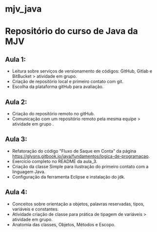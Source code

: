 # mjv_java
# Repositório do curso de Java da MJV
## Aula 1: 
- Leitura sobre serviços de versionamento de códigos: GitHub, Gitlab e BitBucket > atividade em grupo.
- Criação de repositório local e primeiro contato com git.
- Escolha da plataforma gitHub para avaliação.
## Aula 2:
- Criação do repositório remoto no gitHub.
- Comunicação com um repositório remoto pela mesma equipe > atividade em grupo .

## Aula 3:
- Refatoração do código "Fluxo de Saque em Conta" da página <https://glysns.gitbook.io/java/fundamentos/logica-de-programacao>.
- Exercício completo no README da aula_3.
- Criação da classe Simple para ilustração do primeiro contato com a linguagem Java.
- Configuração da ferramenta Eclipse e instalação do jdk.

## Aula 4:
- Conceitos sobre orientação a objetos, palavras reservadas, tipos, variáveis e constantes.
- Atividade criação de classe para prática de tipagem de variáveis > atividade em grupo.
- Anatomia das classes, Objetos, Métodos e Escopo.